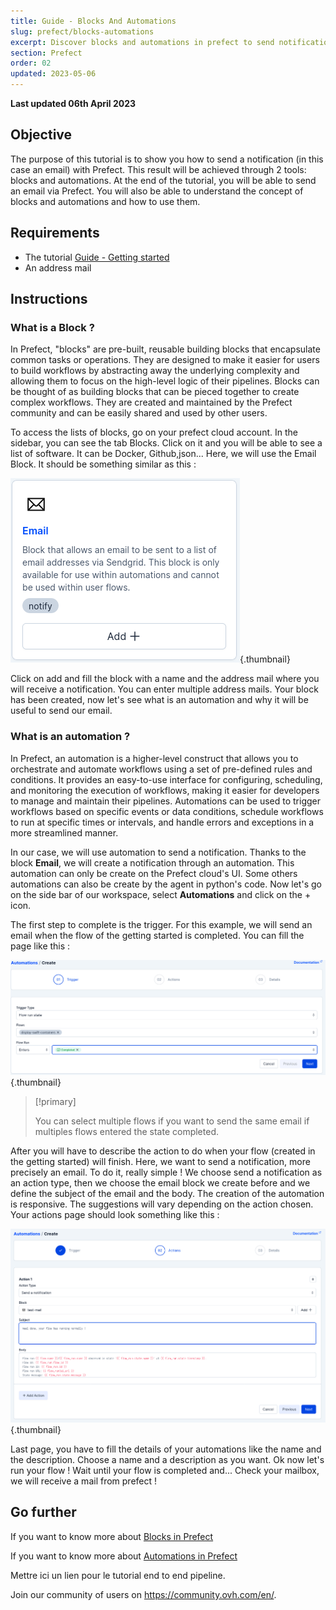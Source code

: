 ```yaml
---
title: Guide - Blocks And Automations
slug: prefect/blocks-automations
excerpt: Discover blocks and automations in prefect to send notifications such as Emails
section: Prefect
order: 02
updated: 2023-05-06
---
```


**Last updated 06th April 2023**
 
## Objective

The purpose of this tutorial is to show you how to send a notification (in this case an email) with Prefect. This result will be achieved through 2 tools: blocks and automations. At the end of the tutorial, you will be able to send an email via Prefect. You will also be able to understand the concept of blocks and automations and how to use them.  
 
## Requirements

- The tutorial [Guide - Getting started]()
- An address mail

## Instructions
 
### What is a Block ?

In Prefect, "blocks" are pre-built, reusable building blocks that encapsulate common tasks or operations. They are designed to make it easier for users to build workflows by abstracting away the underlying complexity and allowing them to focus on the high-level logic of their pipelines. Blocks can be thought of as building blocks that can be pieced together to create complex workflows. They are created and maintained by the Prefect community and can be easily shared and used by other users.

To access the lists of blocks, go on your prefect cloud account. In the sidebar, you can see the tab Blocks. Click on it and you will be able to see a list of software. It can be Docker, Github,json... Here, we will use the Email Block. It should be something similar as this : 

![email_block](images/email_block.png){.thumbnail}

Click on add and fill the block with a name and the address mail where you will receive a notification. You can enter multiple address mails. Your block has been created, now let's see what is an automation and why it will be useful to send our email. 

### What is an automation ?

In Prefect, an automation is a higher-level construct that allows you to orchestrate and automate workflows using a set of pre-defined rules and conditions. It provides an easy-to-use interface for configuring, scheduling, and monitoring the execution of workflows, making it easier for developers to manage and maintain their pipelines. Automations can be used to trigger workflows based on specific events or data conditions, schedule workflows to run at specific times or intervals, and handle errors and exceptions in a more streamlined manner. 

In our case, we will use automation to send a notification. Thanks to the block **Email**, we will create a notification through an automation. This automation can only be create on the Prefect cloud's UI. Some others automations can also be create by the agent in python's code. Now let's go on the side bar of our workspace, select **Automations** and click on the + icon. 

The first step to complete is the trigger. For this example, we will send an email when the flow of the getting started is completed. You can fill the page like this :

![trigger](images/trigger.png){.thumbnail}

> [!primary]
>
> You can select multiple flows if you want to send the same email if multiples flows entered the state completed. 
>

After you will have to describe the action to do when your flow (created in the getting started) will finish. Here, we want to send a notification, more precisely an email. To do it, really simple ! We choose send a notification as an action type, then we choose the email block we create before and we define the subject of the email and the body. The creation of the automation is responsive. The suggestions will vary depending on the action chosen. Your actions page should look something like this : 

![actions](images/actions.png){.thumbnail}

Last page, you have to fill the details of your automations like the name and the description. Choose a name and a description as you want. Ok now let's run your flow ! Wait until your flow is completed and... Check your mailbox, we will receive a mail from prefect ! 

## Go further

If you want to know more about [Blocks in Prefect](https://docs.prefect.io/concepts/blocks/)

If you want to know more about [Automations in Prefect](https://docs.prefect.io/ui/automations/)

Mettre ici un lien pour le tutorial end to end pipeline.  
 
Join our community of users on <https://community.ovh.com/en/>.